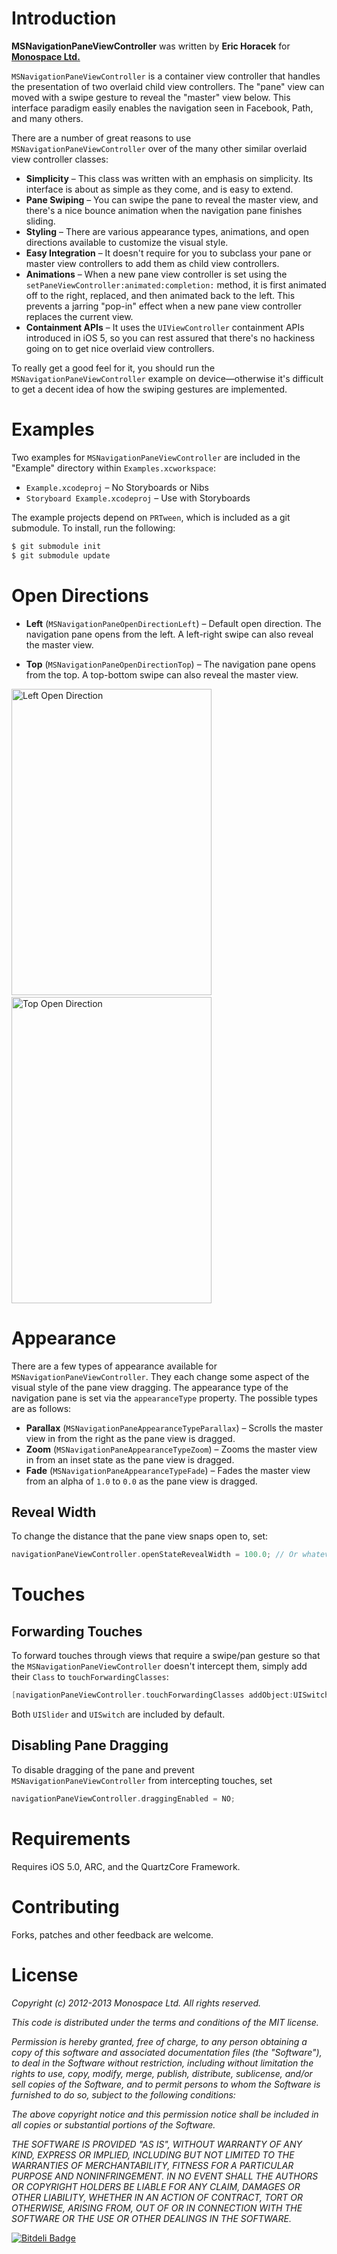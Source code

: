 # Introduction

**MSNavigationPaneViewController** was written by **Eric Horacek** for **[Monospace Ltd.](http://www.monospacecollective.com)**

`MSNavigationPaneViewController` is a container view controller that handles the presentation of two overlaid child view controllers. The "pane" view can moved with a swipe gesture to reveal the "master" view below. This interface paradigm easily enables the navigation seen in Facebook, Path, and many others. 

There are a number of great reasons to use `MSNavigationPaneViewController` over of the many other similar overlaid view controller classes:

* **Simplicity** – This class was written with an emphasis on simplicity. Its interface is about as simple as they come, and is easy to extend.
* **Pane Swiping** – You can swipe the pane to reveal the master view, and there's a nice bounce animation when the navigation pane finishes sliding.
* **Styling** – There are various appearance types, animations, and open directions available to customize the visual style.
* **Easy Integration** – It doesn't require for you to subclass your pane or master view controllers to add them as child view controllers. 
* **Animations** – When a new pane view controller is set using the `setPaneViewController:animated:completion:` method, it is first animated off to the right, replaced, and then animated back to the left. This prevents a jarring "pop-in" effect when a new pane view controller replaces the current view.
* **Containment APIs** – It uses the `UIViewController` containment APIs introduced in iOS 5, so you can rest assured that there's no hackiness going on to get nice overlaid view controllers.

To really get a good feel for it, you should run the `MSNavigationPaneViewController` example on device—otherwise it's difficult to get a decent idea of how the swiping gestures are implemented.

# Examples

Two examples for `MSNavigationPaneViewController` are included in the "Example" directory within `Examples.xcworkspace`:

* `Example.xcodeproj` – No Storyboards or Nibs
* `Storyboard Example.xcodeproj` – Use with Storyboards

The example projects depend on `PRTween`, which is included as a git submodule. To install, run the following:

```  bash
$ git submodule init
$ git submodule update
```

# Open Directions

* **Left** (`MSNavigationPaneOpenDirectionLeft`) – Default open direction. The navigation pane opens from the left. A left-right swipe can also reveal the master view.

* **Top** (`MSNavigationPaneOpenDirectionTop`) – The navigation pane opens from the top. A top-bottom swipe can also reveal the master view.

<img src="https://raw.github.com/monospacecollective/MSNavigationPaneViewController/master/Screenshots/Left.png" height="490" width="320" alt="Left Open Direction" /> &nbsp;
<img src="https://raw.github.com/monospacecollective/MSNavigationPaneViewController/master/Screenshots/Top.png" height="490" width="320" alt="Top Open Direction" />

# Appearance

There are a few types of appearance available for `MSNavigationPaneViewController`. They each change some aspect of the visual style of the pane view dragging. The appearance type of the navigation pane is set via the `appearanceType` property. The possible types are as follows:

* **Parallax** (`MSNavigationPaneAppearanceTypeParallax`) – Scrolls the master view in from the right as the pane view is dragged.
* **Zoom** (`MSNavigationPaneAppearanceTypeZoom`) – Zooms the master view in from an inset state as the pane view is dragged.
* **Fade** (`MSNavigationPaneAppearanceTypeFade`) – Fades the master view from an alpha of `1.0` to `0.0` as the pane view is dragged.

## Reveal Width

To change the distance that the pane view snaps open to, set:

```  objective-c
navigationPaneViewController.openStateRevealWidth = 100.0; // Or whatever width you'd like.
```

# Touches

## Forwarding Touches

To forward touches through views that require a swipe/pan gesture so that the `MSNavigationPaneViewController` doesn't intercept them, simply add their `Class` to `touchForwardingClasses`:

```  objective-c
[navigationPaneViewController.touchForwardingClasses addObject:UISwitch.class];
```

Both `UISlider` and `UISwitch` are included by default.

## Disabling Pane Dragging

To disable dragging of the pane and prevent `MSNavigationPaneViewController` from intercepting touches, set 

```  objective-c
navigationPaneViewController.draggingEnabled = NO;
```

# Requirements

Requires iOS 5.0, ARC, and the QuartzCore Framework.

# Contributing

Forks, patches and other feedback are welcome.

# License

*Copyright (c) 2012-2013 Monospace Ltd. All rights reserved.*

*This code is distributed under the terms and conditions of the MIT license.*

*Permission is hereby granted, free of charge, to any person obtaining a copy*
*of this software and associated documentation files (the "Software"), to deal*
*in the Software without restriction, including without limitation the rights*
*to use, copy, modify, merge, publish, distribute, sublicense, and/or sell*
*copies of the Software, and to permit persons to whom the Software is*
*furnished to do so, subject to the following conditions:*

*The above copyright notice and this permission notice shall be included in*
*all copies or substantial portions of the Software.*

*THE SOFTWARE IS PROVIDED "AS IS", WITHOUT WARRANTY OF ANY KIND, EXPRESS OR*
*IMPLIED, INCLUDING BUT NOT LIMITED TO THE WARRANTIES OF MERCHANTABILITY,*
*FITNESS FOR A PARTICULAR PURPOSE AND NONINFRINGEMENT. IN NO EVENT SHALL THE*
*AUTHORS OR COPYRIGHT HOLDERS BE LIABLE FOR ANY CLAIM, DAMAGES OR OTHER*
*LIABILITY, WHETHER IN AN ACTION OF CONTRACT, TORT OR OTHERWISE, ARISING FROM,*
*OUT OF OR IN CONNECTION WITH THE SOFTWARE OR THE USE OR OTHER DEALINGS IN*
*THE SOFTWARE.*

[![Bitdeli Badge](https://d2weczhvl823v0.cloudfront.net/monospacecollective/MSNavigationPaneViewController/trend.png)](https://bitdeli.com/free "Bitdeli Badge")